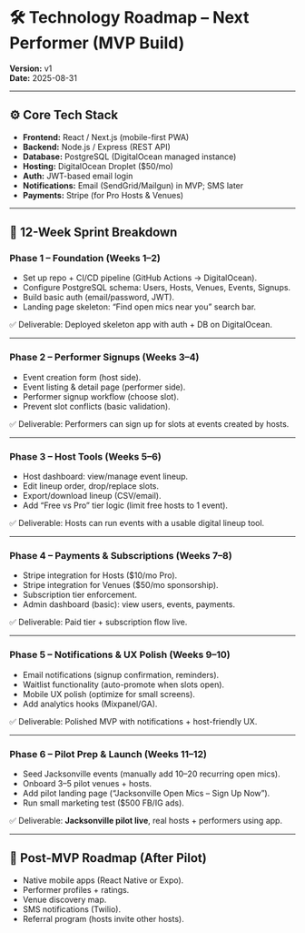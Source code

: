 # 🛠 Technology Roadmap – Next Performer (MVP Build)  
**Version:** v1  
**Date:** 2025-08-31  

---

## ⚙️ Core Tech Stack
- **Frontend:** React / Next.js (mobile-first PWA)  
- **Backend:** Node.js / Express (REST API)  
- **Database:** PostgreSQL (DigitalOcean managed instance)  
- **Hosting:** DigitalOcean Droplet ($50/mo)  
- **Auth:** JWT-based email login  
- **Notifications:** Email (SendGrid/Mailgun) in MVP; SMS later  
- **Payments:** Stripe (for Pro Hosts & Venues)  

---

## 📅 12-Week Sprint Breakdown  

### **Phase 1 – Foundation (Weeks 1–2)**
- Set up repo + CI/CD pipeline (GitHub Actions → DigitalOcean).  
- Configure PostgreSQL schema: Users, Hosts, Venues, Events, Signups.  
- Build basic auth (email/password, JWT).  
- Landing page skeleton: “Find open mics near you” search bar.  

✅ Deliverable: Deployed skeleton app with auth + DB on DigitalOcean.  

---

### **Phase 2 – Performer Signups (Weeks 3–4)**
- Event creation form (host side).  
- Event listing & detail page (performer side).  
- Performer signup workflow (choose slot).  
- Prevent slot conflicts (basic validation).  

✅ Deliverable: Performers can sign up for slots at events created by hosts.  

---

### **Phase 3 – Host Tools (Weeks 5–6)**
- Host dashboard: view/manage event lineup.  
- Edit lineup order, drop/replace slots.  
- Export/download lineup (CSV/email).  
- Add “Free vs Pro” tier logic (limit free hosts to 1 event).  

✅ Deliverable: Hosts can run events with a usable digital lineup tool.  

---

### **Phase 4 – Payments & Subscriptions (Weeks 7–8)**
- Stripe integration for Hosts ($10/mo Pro).  
- Stripe integration for Venues ($50/mo sponsorship).  
- Subscription tier enforcement.  
- Admin dashboard (basic): view users, events, payments.  

✅ Deliverable: Paid tier + subscription flow live.  

---

### **Phase 5 – Notifications & UX Polish (Weeks 9–10)**
- Email notifications (signup confirmation, reminders).  
- Waitlist functionality (auto-promote when slots open).  
- Mobile UX polish (optimize for small screens).  
- Add analytics hooks (Mixpanel/GA).  

✅ Deliverable: Polished MVP with notifications + host-friendly UX.  

---

### **Phase 6 – Pilot Prep & Launch (Weeks 11–12)**
- Seed Jacksonville events (manually add 10–20 recurring open mics).  
- Onboard 3–5 pilot venues + hosts.  
- Add pilot landing page (“Jacksonville Open Mics – Sign Up Now”).  
- Run small marketing test ($500 FB/IG ads).  

✅ Deliverable: **Jacksonville pilot live**, real hosts + performers using app.  

---

## 🚀 Post-MVP Roadmap (After Pilot)
- Native mobile apps (React Native or Expo).  
- Performer profiles + ratings.  
- Venue discovery map.  
- SMS notifications (Twilio).  
- Referral program (hosts invite other hosts).  
